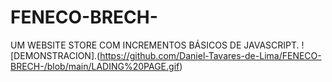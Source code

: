 # FENECO-BRECH-
UM WEBSITE STORE COM INCREMENTOS BÁSICOS DE JAVASCRIPT.
![DEMONSTRACION].(https://github.com/Daniel-Tavares-de-Lima/FENECO-BRECH-/blob/main/LADING%20PAGE.gif)
